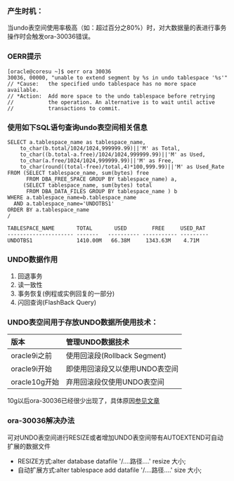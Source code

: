 ### 产生时机：
当undo表空间使用率极高（如：超过百分之80%）时，对大数据量的表进行事务操作时会触发ora-30036错误。


### OERR提示  
```shell
[oracle@coresu ~]$ oerr ora 30036
30036, 00000, "unable to extend segment by %s in undo tablespace '%s'"
// *Cause:   the specified undo tablespace has no more space available.
// *Action:  Add more space to the undo tablespace before retrying
//           the operation. An alternative is to wait until active
//           transactions to commit.
```

### 使用如下SQL语句查询undo表空间相关信息
```shell
SELECT a.tablespace_name as tablespace_name,
    to_char(b.total/1024/1024,999999.99)||'M' as Total,
    to_char((b.total-a.free)/1024/1024,999999.99)||'M' as Used,
    to_char(a.free/1024/1024,999999.99)||'M' as Free,
    to_char(round((total-free)/total,4)*100,999.99)||'M' as Used_Rate
FROM (SELECT tablespace_name, sum(bytes) free 
      FROM DBA_FREE_SPACE GROUP BY tablespace_name) a,
     (SELECT tablespace_name, sum(bytes) total 
      FROM DBA_DATA_FILES GROUP BY tablespace_name ) b
WHERE a.tablespace_name=b.tablespace_name
  AND a.tablespace_name='UNDOTBS1'
ORDER BY a.tablespace_name
/

TABLESPACE_NAME       TOTAL       USED        FREE     USED_RAT
--------------------- -------   ---------- ----------- ---------
UNDOTBS1              1410.00M   66.38M     1343.63M    4.71M
```

### UNDO数据作用
1. 回退事务
2. 读一致性
3. 事务恢复(例程或实例回复的一部分)
4. 闪回查询(FlashBack Query)

### UNDO表空间用于存放UNDO数据所使用技术：
| 版本 | 管理UNDO数据技术 |
| :--- | :--- |
| oracle9i之前 | 使用回滚段(Rollback Segment) | 
| oracle9i开始 | 即使用回滚段又以使用UNDO表空间 |  
| oracle10g开始 | 弃用回滚段仅使用UNDO表空间 |

10g以后ora-30036已经很少出现了，具体原因[参见文章](./【错误】--ORA-01555--快照太旧与AUM介绍.md)

### ora-30036解决办法  
可对UNDO表空间进行RESIZE或者增加UNDO表空间带有AUTOEXTEND可自动扩展的数据文件  
* RESIZE方式:alter database datafile '/....路径....' resize 大小;
* 自动扩展方式:alter tablespace add datafile '/....路径....' size 大小;


